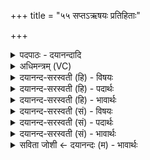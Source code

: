 +++
title = "५५ सप्तऽऋषयः प्रतिहिताः"

+++
<details><summary>पदपाठः - दयानन्दादि</summary>

स॒प्त। ऋष॑यः। प्रति॑हिता॒ इति॒ प्रति॑ऽहिताः। शरी॑रे। स॒प्त। र॒क्ष॒न्ति॒। सद॑म्। अप्र॑माद॒मित्य॑प्रऽमादम्। स॒प्त। आपः॑। स्वप॑तः। लो॒कम्। ई॒युः॒। तत्र॑। जा॒गृ॒तः॒। अस्व॑प्नजा॒वित्यस्व॑प्नऽजौ। स॒त्र॒सदा॒विति॑ स॒त्र॒ऽसदौ॑। च॒। दे॒वौ। ५५।
</details>

<details><summary>अधिमन्त्रम् (VC)</summary>

- अध्यात्मं प्राणा देवताः
- कण्व ऋषिः
- भुरिग्जगती
- निषादः
</details>

<details><summary>दयानन्द-सरस्वती (हि) - विषयः</summary>

अब शरीर और इन्द्रियों का विषय अगले मन्त्र में कहा है ॥
</details>

<details><summary>दयानन्द-सरस्वती (हि) - पदार्थः</summary>

पदार्थान्वयभाषाः -  जो (सप्त, ऋषयः) विषयों अर्थात् शब्दादि को प्राप्त करानेवाले पाँच ज्ञानेन्द्रिय मन और बुद्धि ये सात ऋषि इस (शरीरे) शरीर में (प्रतिहिताः) प्रतीति के साथ स्थिर हुए हैं, वे ही (सप्त) सात (अप्रमादम्) जैसे प्रमाद अर्थात् भूल न हो, वैसे (सदम्) ठहरने के आधार शरीर की (रक्षन्ति) रक्षा करते। वे (स्वपतः) सोते हुए जन के (आपः) शरीर को व्याप्त होनेवाला उक्त (सप्त) सात (लोकम्) जीवात्मा को (ईयुः) प्राप्त होते हैं, (तत्र) उस लोक प्राप्ति समय में (अस्वप्नजौ) जिनको स्वप्न कभी नहीं होता (सत्रसदौ) जीवात्माओं की रक्षा करनेवाले (च) और (देवौ) स्थिर उत्तम गुणोंवाले प्राण और अपान (जागृतः) जागते हैं ॥५५ ॥
</details>

<details><summary>दयानन्द-सरस्वती (हि) - भावार्थः</summary>

भावार्थभाषाः -  इस शरीर में स्थिर व्यापक विषयों के जाननेवाले अन्तःकरण के सहित पाँच ज्ञानेन्द्रिय ही निरन्तर शरीर की रक्षा करते और जब जीव सोता है, तब उसी को आश्रय कर तमोगुण के बल से भीतर को स्थिर होते, किन्तु बाह्य विषय का बोध नहीं कराते और स्वप्नावस्था में जीवात्मा की रक्षा में तत्पर तमोगुण से न दबे हुए प्राण और अपान जागते हैं, अन्यथा यदि प्राण अपान भी सो जावें तो मरण का ही सम्भव करना चाहिये ॥५५ ॥
</details>

<details><summary>दयानन्द-सरस्वती (सं) - विषयः</summary>

अथ शरीरेन्द्रियविषयमाह ॥
</details>

<details><summary>दयानन्द-सरस्वती (सं) - पदार्थः</summary>

पदार्थान्वयभाषाः -  ये सप्तर्षयः शरीरे प्रतिहितास्त एव सप्ताप्रमादं यथा स्यात्, तथा सदं रक्षन्ति। ते स्वपतः सप्ताऽपः लोकमीयुस्तत्राऽस्वप्नजौ सत्रसदौ च देवौ जागृतः ॥५५ ॥
</details>

<details><summary>दयानन्द-सरस्वती (सं) - भावार्थः</summary>

भावार्थभाषाः -  अस्मिञ्छरीरे स्थिराणि व्यापकानि विषयबोधकानि सान्तःकरणानि ज्ञानेन्द्रियाण्येव सातत्येन शरीरं रक्षन्ति। यदा च जीवः स्वपिति तदा तमेवाश्रित्य तमोबलेनान्तर्मुखानि तिष्ठन्ति, बाह्यविषयं न बोधयन्ति, स्वप्नावस्थायां च जीवात्मरक्षणतत्परौ तमोगुणानभिभूतौ प्राणापानौ जागरणं कुर्वाते, अन्यथा यद्यनयोरपि स्वप्नः स्यात् तदा तु मरणमेव सम्भाव्यमिति ॥५५ ॥
</details>

<details><summary>सविता जोशी ← दयानन्दः (म) - भावार्थः</summary>

भावार्थभाषाः -  विषय जाणणारी पाच ज्ञानेंद्रिये अंतःकरणासह शरीरात स्थिर व व्यापक असून, शरीराचे रक्षण करतात. जेव्हा जीव निद्राधीन होतो तेव्हा त्याच्या आश्रयाने तमोगुणाच्या बलाने ती शरीरात स्थिर होतात व त्यांना बाह्य विषयांचा बोध होत नाही. स्वप्नावस्थेमध्ये जीवाच्या रक्षणासाठी तत्पर असलेले व तमोगुणांनी न दबलेले प्राण व अपान जाग्रत असतात. अन्यथा ते जर निद्राधीनं झाले तर मृत्यूच होईल.
</details>